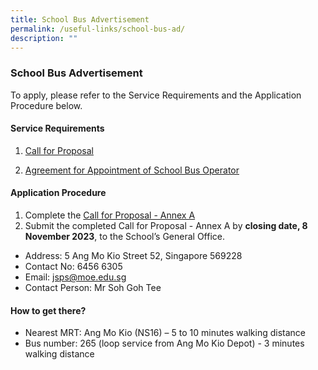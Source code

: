 ```yaml
---
title: School Bus Advertisement
permalink: /useful-links/school-bus-ad/
description: ""
---
```

### School Bus Advertisement

To apply, please refer to the Service Requirements and the Application Procedure below.

#### Service Requirements

1. [Call for Proposal](/files/School%20Bus%20Ad%202023/call%20for%20proposals%20(school%20bus)%20by%20jing%20shan%20primary%20school.pdf)

2. [Agreement for Appointment of School Bus Operator](/files/School%20Bus%20Ad%202023/agreement%20for%20appointment%20of%20school%20bus%20operator%20by%20jing%20shan%20primary%20school.pdf)

#### Application Procedure
1. Complete the [Call for Proposal - Annex A](/files/School%20Bus%20Ad%202023/call%20for%20proposals%20(school%20bus)%20by%20jing%20shan%20primary%20school%20-%20annex%20a.pdf)
2. Submit the completed Call for Proposal - Annex A by **closing date, 8 November 2023**, to the School’s General Office.

* Address: 5 Ang Mo Kio Street 52, Singapore 569228
* Contact No: 6456 6305
* Email: [jsps@moe.edu.sg](mailto:jsps@moe.edu.sg)
* Contact Person: Mr Soh Goh Tee

#### How to get there?

* Nearest MRT: Ang Mo Kio (NS16) – 5 to 10 minutes walking distance
* Bus number: 265 (loop service from Ang Mo Kio Depot) - 3 minutes walking distance